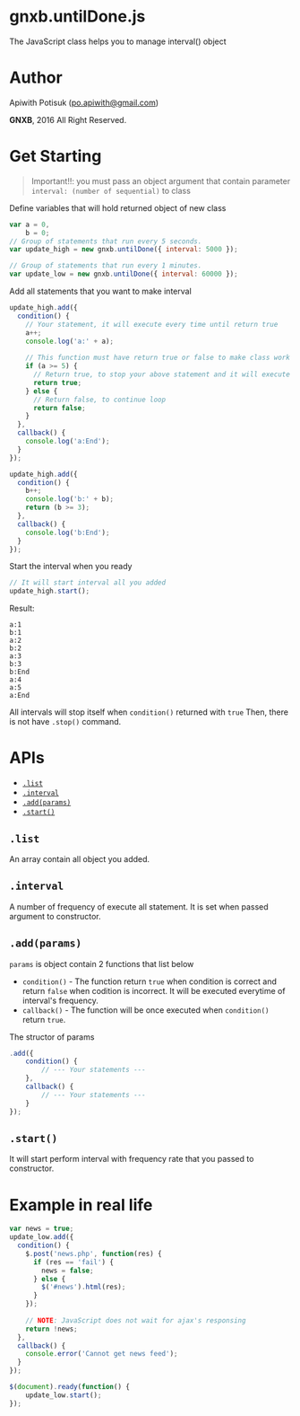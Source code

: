 # gnxb.untilDone.js
The JavaScript class helps you to manage interval() object

# Author
Apiwith Potisuk (po.apiwith@gmail.com)

**GNXB**, 2016 All Right Reserved.

# Get Starting
> Important!!: you must pass an object argument that contain parameter `interval: (number of sequential)` to class

Define variables that will hold returned object of new class
```javascript
var a = 0,
	b = 0;
// Group of statements that run every 5 seconds.
var update_high = new gnxb.untilDone({ interval: 5000 });

// Group of statements that run every 1 minutes.
var update_low = new gnxb.untilDone({ interval: 60000 });
```

Add all statements that you want to make interval
```javascript
update_high.add({
  condition() {
    // Your statement, it will execute every time until return true
    a++;
    console.log('a:' + a);
    
    // This function must have return true or false to make class work correctly
    if (a >= 5) {
      // Return true, to stop your above statement and it will execute callback() at once
      return true;
    } else {
      // Return false, to continue loop
      return false;
    }
  },
  callback() {
    console.log('a:End');
  }
});

update_high.add({
  condition() {
    b++;
    console.log('b:' + b);
    return (b >= 3);
  },
  callback() {
    console.log('b:End');
  }
});
```

Start the interval when you ready
```javascript
// It will start interval all you added
update_high.start();
```

Result:
```
a:1
b:1
a:2
b:2
a:3
b:3
b:End
a:4
a:5
a:End
```

All intervals will stop itself when `condition()` returned with `true`
Then, there is not have `.stop()` command.


# APIs
- [`.list`](https://github.com/GNXB/gnxb.untilDone.js#list)
- [`.interval`](https://github.com/GNXB/gnxb.untilDone.js#interval)
- [`.add(params)`](https://github.com/GNXB/gnxb.untilDone.js#addparams)
- [`.start()`](https://github.com/GNXB/gnxb.untilDone.js#start)

## `.list`
An array contain all object you added.

## `.interval`
A number of frequency of execute all statement. It is set when passed argument to constructor.

## `.add(params)`
`params` is object contain 2 functions that list below
- `condition()` - The function return `true` when condition is correct and return `false` when codition is incorrect. It will be executed everytime of interval's frequency.
- `callback()` - The function will be once executed when `condition()` return `true`.

The structor of params
```javascript
.add({
	condition() {
		// --- Your statements ---
	},
	callback() {
		// --- Your statements ---
	}
});
```

## `.start()`
It will start perform interval with frequency rate that you passed to constructor.


# Example in real life
```javascript
var news = true;
update_low.add({
  condition() {
    $.post('news.php', function(res) {
      if (res == 'fail') {
        news = false;
      } else {
        $('#news').html(res);
      }
    });
    
    // NOTE: JavaScript does not wait for ajax's responsing
    return !news;
  },
  callback() {
    console.error('Cannot get news feed');
  }
});

$(document).ready(function() {
	update_low.start();
});
```
